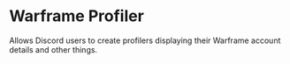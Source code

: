 # Warframe Profiler
 Allows Discord users to create profilers displaying their Warframe account details and other things.
